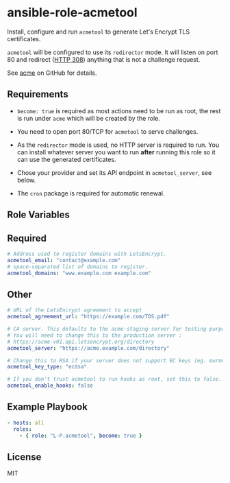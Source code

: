 ansible-role-acmetool
=====================
Install, configure and run `acmetool` to generate Let's Encrypt TLS certificates.

`acmetool` will be configured to use its `redirector` mode. It will listen on
port 80 and redirect ([HTTP 308](https://tools.ietf.org/html/rfc7238)) anything
that is not a challenge request.

See [acme](https://github.com/hlandau/acme) on GitHub for details.

Requirements
------------
* `become: true` is required as most actions need to be run as root, the rest
  is run under `acme` which will be created by the role.

* You need to open port 80/TCP for `acmetool` to serve challenges.

* As the `redirector` mode is used, no HTTP server is required to run. You can
  install whatever server you want to run **after** running this role so it can
  use the generated certificates.

* Chose your provider and set its API endpoint in `acmetool_server`, see below.

* The `cron` package is required for automatic renewal.

Role Variables
--------------
## Required
```yaml
# Address used to register domains with LetsEncrypt.
acmetool_email: "contact@example.com"
# space-separated list of domains to register.
acmetool_domains: "www.example.com example.com"
```

## Other
```yaml
# URL of the LetsEncrypt agreement to accept
acmetool_agreement_url: "https://example.com/TOS.pdf"

# CA server. This defaults to the acme-staging server for testing purposes.
# You will need to change this to the production server :
# https://acme-v01.api.letsencrypt.org/directory
acmetool_server: "https://acme.example.com/directory"

# Change this to RSA if your server does not support EC keys (eg. murmur).
acmetool_key_type: "ecdsa"

# If you don't trust acmetool to run hooks as root, set this to false.
acmetool_enable_hooks: false
```

Example Playbook
----------------
```yaml
- hosts: all
  roles:
    - { role: "L-P.acmetool", become: true }
```

License
-------
MIT

